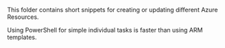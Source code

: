 This folder contains short snippets for creating or updating different Azure Resources.

Using PowerShell for simple individual tasks is faster than using ARM templates.